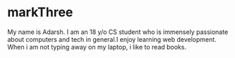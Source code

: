 # markThree
 My name is Adarsh. I am an 18 y/o CS student who is immensely passionate about computers and tech in general.I enjoy learning web development. When i am not typing away on my laptop, i like to read books. 